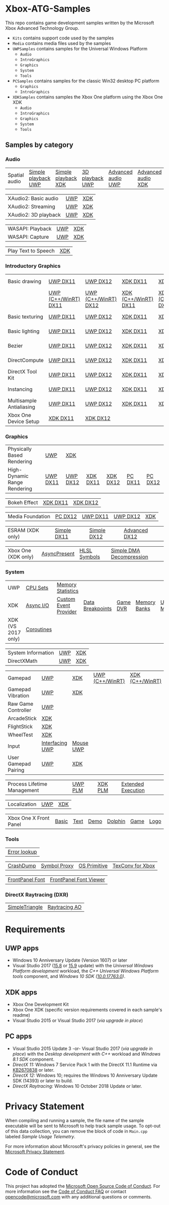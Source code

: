 # Xbox-ATG-Samples

This repo contains game development samples written by the Microsoft Xbox Advanced Technology Group.

* ``Kits`` contains support code used by the samples
* ``Media`` contains media files used by the samples
* ``UWPSamples`` contains samples for the Universal Windows Platform
  * ``Audio``
  * ``IntroGraphics``
  * ``Graphics``
  * ``System``
  * ``Tools``
* ``PCSamples`` contains samples for the classic Win32 desktop PC platform
  * ``Graphics``
  * ``IntroGraphics``
* ``XDKSamples`` contains samples the Xbox One platform using the Xbox One XDK
  * ``Audio``
  * ``IntroGraphics``
  * ``Graphics``
  * ``System``
  * ``Tools``

## Samples by category

### Audio

<table>
 <tr>
  <td>Spatial audio</td>
  <td><a href="UWPSamples/Audio/SimpleSpatialPlaySoundUWP">Simple playback UWP</a></td>
  <td><a href="XDKSamples/Audio/SimpleSpatialPlaySoundXDK">Simple playback XDK</a></td>
  <td><a href="UWPSamples/Audio/SimplePlay3DSpatialSoundUWP">3D playback UWP</a></td>
  <td><a href="UWPSamples/Audio/AdvancedSpatialSoundsUWP">Advanced audio UWP</a></td>
  <td><a href="XDKSamples/Audio/AdvancedSpatialSoundsXDK">Advanced audio XDK</a></td>
 </tr>
</table>

<table>
 <tr>
  <td>XAudio2: Basic audio</td>
  <td><a href="UWPSamples/Audio/SimplePlaySoundUWP">UWP</a></td>
  <td><a href="XDKSamples/Audio/SimplePlaySound">XDK</a></td>
 </tr>
 <tr>
  <td>XAudio2: Streaming</td>
  <td><a href="UWPSamples/Audio/SimplePlaySoundStreamUWP">UWP</a></td>
  <td><a href="XDKSamples/Audio/SimplePlaySoundStream">XDK</a></td>
 </tr>
 <tr>
  <td>XAudio2: 3D playback</td>
  <td><a href="UWPSamples/Audio/SimplePlay3DSoundUWP">UWP</a></td>
  <td><a href="XDKSamples/Audio/SimplePlay3DSoundXDK">XDK</a></td>
 </tr>
</table>

<table>
 <tr>
  <td>WASAPI: Playback</td>
  <td><a href="UWPSamples/Audio/SimpleWASAPIPlaySoundUWP">UWP</a></td>
  <td><a href="XDKSamples/Audio/SimpleWASAPIPlaySoundXDK">XDK</a></td>
 </tr>
 <tr>
  <td>WASAPI: Capture</td>
  <td><a href="UWPSamples/Audio/SimpleWASAPICaptureUWP">UWP</a></td>
  <td><a href="XDKSamples/Audio/SimpleWASAPICaptureXDK">XDK</a></td>
 </tr>
</table>

<table>
 <tr>
  <td>Play Text to Speech</td>
  <td><a href="XDKSamples/Audio/SimplePlayTextToSpeechXDK">XDK</a></td>
 </tr>
</table>

### Introductory Graphics

<table>
 <tr>
  <td>Basic drawing</td>
  <td><a href="UWPSamples/IntroGraphics/SimpleTriangleUWP">UWP DX11</a></td>
  <td><a href="UWPSamples/IntroGraphics/SimpleTriangleUWP12">UWP DX12</a></td>
  <td><a href="XDKSamples/IntroGraphics/SimpleTriangle">XDK DX11</a></td>
  <td><a href="XDKSamples/IntroGraphics/SimpleTriangle12">XDK DX12</a></td>
  <td><a href="PCSamples/IntroGraphics/SimpleTrianglePC">PC DX11</a></td>
  <td><a href="PCSamples/IntroGraphics/SimpleTrianglePC12">PC DX12</a></td>
 </tr>
 <tr>
  <td></td>
  <td><a href="UWPSamples/IntroGraphics/SimpleTriangleCppWinRT_UWP">UWP (C++/WinRT) DX11</a></td>
  <td><a href="UWPSamples/IntroGraphics/SimpleTriangleCppWinRT_UWP12">UWP (C++/WinRT) DX12</a></td>
  <td><a href="XDKSamples/IntroGraphics/SimpleTriangleCppWinRT">XDK (C++/WinRT) DX11</a></td>
  <td><a href="XDKSamples/IntroGraphics/SimpleTriangleCppWinRT12">XDK (C++/WinRT) DX12</a></td>
 </tr>
 <tr>
  <td>Basic texturing</td>
  <td><a href="UWPSamples/IntroGraphics/SimpleTextureUWP">UWP DX11</a></td>
  <td><a href="UWPSamples/IntroGraphics/SimpleTextureUWP12">UWP DX12</a></td>
  <td><a href="XDKSamples/IntroGraphics/SimpleTexture">XDK DX11</a></td>
  <td><a href="XDKSamples/IntroGraphics/SimpleTexture12">XDK DX12</a></td>
  <td><a href="PCSamples/IntroGraphics/SimpleTexturePC">PC DX11</a></td>
  <td><a href="PCSamples/IntroGraphics/SimpleTexturePC12">PC DX12</a></td>
 </tr>
 <tr>
  <td>Basic lighting</td>
  <td><a href="UWPSamples/IntroGraphics/SimpleLightingUWP">UWP DX11</a></td>
  <td><a href="UWPSamples/IntroGraphics/SimpleLightingUWP12">UWP DX12</a></td>
  <td><a href="XDKSamples/IntroGraphics/SimpleLighting">XDK DX11</a></td>
  <td><a href="XDKSamples/IntroGraphics/SimpleLighting12">XDK DX12</a></td>
  <td><a href="PCSamples/IntroGraphics/SimpleLightingPC">PC DX11</a></td>
  <td><a href="PCSamples/IntroGraphics/SimpleLightingPC12">PC DX12</a></td>
 </tr>
 <tr>
  <td>Bezier</td>
  <td><a href="UWPSamples/IntroGraphics/SimpleBezierUWP">UWP DX11</a></td>
  <td><a href="UWPSamples/IntroGraphics/SimpleBezierUWP12">UWP DX12</a></td>
  <td><a href="XDKSamples/IntroGraphics/SimpleBezier">XDK DX11</a></td>
  <td><a href="XDKSamples/IntroGraphics/SimpleBezier12">XDK DX12</a></td>
  <td><a href="PCSamples/IntroGraphics/SimpleBezierPC">PC DX11</a></td>
  <td><a href="PCSamples/IntroGraphics/SimpleBezierPC12">PC DX12</a></td>
 </tr>
 <tr>
  <td>DirectCompute</td>
  <td><a href="UWPSamples/IntroGraphics/SimpleComputeUWP">UWP DX11</a></td>
  <td><a href="UWPSamples/IntroGraphics/SimpleComputeUWP12">UWP DX12</a></td>
  <td><a href="XDKSamples/IntroGraphics/SimpleCompute">XDK DX11</a></td>
  <td><a href="XDKSamples/IntroGraphics/SimpleCompute12">XDK DX12</a></td>
  <td><a href="PCSamples/IntroGraphics/SimpleComputePC">PC DX11</a></td>
  <td><a href="PCSamples/IntroGraphics/SimpleComputePC12">PC DX12</a></td>
 </tr>
 <tr>
  <td>DirectX Tool Kit</td>
  <td><a href="UWPSamples/IntroGraphics/DirectXTKSimpleSampleUWP">UWP DX11</a></td>
  <td><a href="UWPSamples/IntroGraphics/DirectXTKSimpleSampleUWP12">UWP DX12</a></td>
  <td><a href="XDKSamples/IntroGraphics/DirectXTKSimpleSample">XDK DX11</a></td>
  <td><a href="XDKSamples/IntroGraphics/DirectXTKSimpleSample12">XDK DX12</a></td>
  <td><a href="PCSamples/IntroGraphics/DirectXTKSimpleSamplePC">PC DX11</a></td>
  <td><a href="PCSamples/IntroGraphics/DirectXTKSimpleSamplePC12">PC DX12</a></td>
 </tr>
 <tr>
  <td>Instancing</td>
  <td><a href="UWPSamples/IntroGraphics/SimpleInstancingUWP">UWP DX11</a></td>
  <td><a href="UWPSamples/IntroGraphics/SimpleInstancingUWP12">UWP DX12</a></td>
  <td><a href="XDKSamples/IntroGraphics/SimpleInstancing">XDK DX11</a></td>
  <td><a href="XDKSamples/IntroGraphics/SimpleInstancing12">XDK DX12</a></td>
  <td><a href="PCSamples/IntroGraphics/SimpleInstancingPC">PC DX11</a></td>
  <td><a href="PCSamples/IntroGraphics/SimpleInstancingPC12">PC DX12</a></td>
 </tr>
 <tr>
  <td>Multisample Antialiasing</td>
  <td><a href="UWPSamples/IntroGraphics/SimpleMSAA_UWP">UWP DX11</a></td>
  <td><a href="UWPSamples/IntroGraphics/SimpleMSAA_UWP12">UWP DX12</a></td>
  <td><a href="XDKSamples/IntroGraphics/SimpleMSAA">XDK DX11</a></td>
  <td><a href="XDKSamples/IntroGraphics/SimpleMSAA12">XDK DX12</a></td>
  <td><a href="PCSamples/IntroGraphics/SimpleMSAA_PC">PC DX11</a></td>
  <td><a href="PCSamples/IntroGraphics/SimpleMSAA_PC12">PC DX12</a></td>
 </tr>
 <tr>
  <td>Xbox One Device Setup</td>
  <td><a href="XDKSamples/IntroGraphics/SimpleDeviceAndSwapChain">XDK DX11</a></td>
  <td><a href="XDKSamples/IntroGraphics/SimpleDeviceAndSwapChain12">XDK DX12</a></td>
 </tr>
</table>

### Graphics

<table>
 <tr>
  <td>Physically Based Rendering</td>
  <td><a href="UWPSamples/Graphics/SimplePBR12_UWP">UWP</a></td>
  <td><a href="XDKSamples/Graphics/SimplePBR12_Xbox">XDK</a></td>
 </tr>
 <tr>
  <td>High-Dynamic Range Rendering</td>
  <td><a href="UWPSamples/Graphics/SimpleHDR_UWP">UWP DX11</a></td>
  <td><a href="UWPSamples/Graphics/SimpleHDR_UWP12">UWP DX12</a></td>
  <td><a href="XDKSamples/Graphics/SimpleHDR">XDK DX11</a></td>
  <td><a href="XDKSamples/Graphics/SimpleHDR12">XDK DX12</a></td>
  <td><a href="PCSamples/Graphics/SimpleHDR_PC">PC DX11</a></td>
  <td><a href="PCSamples/Graphics/SimpleHDR_PC12">PC DX12</a></td>
 </tr>
</table>

<table>
 <tr>
  <td>Bokeh Effect</td>
  <td><a href="XDKSamples/Graphics/Bokeh">XDK DX11</a></td>
  <td><a href="XDKSamples/Graphics/Bokeh12">XDK DX12</a></td>
 </tr>
</table>

<table>
 <tr>
  <td>Media Foundation</td>
  <td><a href="PCSamples/Graphics/VideoTexturePC12">PC DX12</a></td>
  <td><a href="UWPSamples/Graphics/VideoTextureUWP">UWP DX11</a></td>
  <td><a href="UWPSamples/Graphics/VideoTextureUWP12">UWP DX12</a></td>
  <td><a href="XDKSamples/Graphics/MP4Reader">XDK</a></td>
 </tr>
</table>

<table>
 <tr>
  <td>ESRAM (XDK only)</td>
  <td><a href="XDKSamples/Graphics/SimpleESRAM">Simple DX11</a></td>
  <td><a href="XDKSamples/Graphics/SimpleESRAM12">Simple DX12</a></td>
  <td><a href="XDKSamples/Graphics/AdvancedESRAM12">Advanced DX12</a></td>
 </tr>
</table>

<table>
 <tr>
  <td>Xbox One (XDK only)</td>
  <td><a href="XDKSamples/Graphics/AsyncPresent">AsyncPresent</a></td>
  <td><a href="XDKSamples/Graphics/HLSLSymbols">HLSL Symbols</a></td> 
  <td><a href="XDKSamples/Graphics/SimpleDmaDecompression">Simple DMA Decompression</a></td>
 </tr>
</table>

### System

<table>
 <tr>
  <td>UWP</td>
  <td><a href="UWPSamples/System/CPUSets">CPU Sets</a></td>
  <td><a href="UWPSamples/System/MemoryStatisticsUWP">Memory Statistics</a></td>
 </tr>
 <tr>
  <td>XDK</td>
  <td><a href="XDKSamples/System/AsynchronousIO">Async I/O</a></td>
  <td><a href="XDKSamples/System/CustomEventProvider">Custom Event Provider</a></td>
  <td><a href="XDKSamples/System/DataBreakpoints">Data Breakpoints</a></td>
  <td><a href="XDKSamples/System/GameDVR">Game DVR</a></td>
  <td><a href="XDKSamples/System/MemoryBanks">Memory Banks</a></td>
  <td><a href="XDKSamples/System/UserManagement">User Management</a></td>
 </tr>
 <tr>
  <td>XDK (VS 2017 only)</td>
  <td><a href="XDKSamples/System/CoroutinesXDK">Coroutines</a>
 </tr>
</table>

<table>
 <tr>
  <td>System Information</td>
  <td><a href="UWPSamples/System/SystemInfoUWP">UWP</a></td>
  <td><a href="XDKSamples/System/SystemInfo">XDK</a></td>
 </tr>
 <tr>
  <td>DirectXMath</td>
  <td><a href="UWPSamples/System/CollisionUWP">UWP</a></td>
  <td><a href="XDKSamples/System/Collision">XDK</a></td>
 </tr>
</table>

<table>
 <tr>
  <td>Gamepad</td>
  <td><a href="UWPSamples/System/GamepadUWP">UWP</a></td>
  <td><a href="XDKSamples/System/Gamepad">XDK</a></td>
  <td><a href="UWPSamples/System/GamepadCppWinRT_UWP">UWP (C++/WinRT)</a></td>
  <td><a href="XDKSamples/System/GamepadCppWinRT">XDK (C++/WinRT)</a></td>
 </tr>
 <tr>
  <td>Gamepad Vibration</td>
  <td><a href="UWPSamples/System/GamepadVibrationUWP">UWP</a></td>
  <td><a href="XDKSamples/System/GamepadVibration">XDK</a></td>
 </tr>
 <tr>
  <td>Raw Game Controller</td>
  <td><a href="UWPSamples/System/RawGameControllerUWP">UWP</a></td>
 </tr>
 <tr>
  <td>ArcadeStick</td>
  <td><a href="XDKSamples/System/ArcadeStick">XDK</a></td>
 </tr>
 <tr>
  <td>FlightStick</td>
  <td><a href="XDKSamples/System/FlightStick">XDK</a></td>
 </tr>
 <tr>
  <td>WheelTest</td>
  <td><a href="XDKSamples/System/WheelTest">XDK</a></td>
 </tr>
 <tr>
  <td>Input</td>
  <td><a href="UWPSamples/System/InputInterfacingUWP">Interfacing UWP</a></td>
  <td><a href="UWPSamples/System/MouseCursor">Mouse UWP</a></td>
 </tr>
 <tr>
  <td>User Gamepad Pairing</td>
  <td><a href="UWPSamples/System/UserGamepadPairingUWP">UWP</a></td>
  <td><a href="XDKSamples/System/UserGamepadPairing">XDK</a></td>
 </tr>
</table>

<table>
 <tr>
  <td>Process Lifetime Management</td>
  <td><a href="UWPSamples/System/SimplePLM_UWP">UWP PLM</a></td>
  <td><a href="XDKSamples/System/SimplePLM">XDK PLM</a></td>
  <td><a href="UWPSamples/System/ExtendedExecutionUWP">Extended Execution</a></td>
 </tr>
</table>

<table>
 <tr>
  <td>Localization</td>
  <td><a href="UWPSamples/System/NLSAndLocalizationUWP">UWP</a></td>
  <td><a href="XDKSamples/System/NLSAndLocalization">XDK</a></td>
 </tr>
</table>

<table>
 <tr>
  <td>Xbox One X Front Panel</td>
  <td><a href="XDKSamples/System/SimpleFrontPanel">Basic</a></td>
  <td><a href="XDKSamples/System/FrontPanelText">Text</a></td>
  <td><a href="XDKSamples/System/FrontPanelDemo">Demo</a></td>
  <td><a href="XDKSamples/System/FrontPanelDolphin">Dolphin</a></td>
  <td><a href="XDKSamples/System/FrontPanelGame">Game</a></td>
  <td><a href="XDKSamples/System/FrontPanelLogo">Logo</a></td>
 </tr>
</table>

### Tools

<table>
 <tr>
  <td><a href="UWPSamples/Tools/errorlookup/errorlookup">Error lookup</a></td>
 </tr>
</table>

<table>
 <tr>
  <td><a href="XDKSamples\Tools\DumpTool">CrashDump</a></td>
  <td><a href="XDKSamples\Tools\SymbolProxyClient">Symbol Proxy</a></td>
  <td><a href="XDKSamples\Tools\OSPrimitiveTool">OS Primitive</a></td>
  <td><a href="XDKSamples\Tools\xtexconv">TexConv for Xbox</a></td>
 </tr>
</table>

<table>
 <tr>
  <td><a href="XDKSamples\Tools\RasterFontGen">FrontPanel Font</a></td>
  <td><a href="XDKSamples\Tools\RasterFontViewer">FrontPanel Font Viewer</a></td>
 </tr>
</table>

### DirectX Raytracing (DXR)

<table>
 <tr>
  <td><a href="PCSamples/Raytracing/SimpleRaytracingTriangle_PC12">SimpleTriangle</a></td>
  <td><a href="PCSamples/Raytracing/RaytracingAO_PC12">Raytracing AO</a></td>
 </tr>
</table>

# Requirements

## UWP apps
* Windows 10 Anniversary Update (Version 1607) or later
* Visual Studio 2017 ([15.8](https://blogs.msdn.microsoft.com/chuckw/2018/08/16/vs-2017-15-8-update/) or [15.9](https://blogs.msdn.microsoft.com/chuckw/2018/11/15/vs-2017-15-9-update/) update) with the *Universal Windows Platform development* workload, the *C++ Universal Windows Platform tools* component, and *Windows 10 SDK ([10.0.17763.0](https://blogs.msdn.microsoft.com/chuckw/2018/10/02/windows-10-october-2018-update/))*.

## XDK apps
* Xbox One Development Kit
* Xbox One XDK (specific version requirements covered in each sample's readme)
* Visual Studio 2015 or Visual Studio 2017 (_via upgrade in place_)

## PC apps
* Visual Studio 2015 Update 3 -or- Visual Studio 2017 (_via upgrade in place_) with the *Desktop development with C++* workload and *Windows 8.1 SDK* component.
* _DirectX 11:_ Windows 7 Service Pack 1 with the DirectX 11.1 Runtime via [KB2670838](http://support.microsoft.com/kb/2670838) or later.
* _DirectX 12:_ Windows 10; requires the Windows 10 Anniversary Update SDK (14393) or later to build.
* _DirectX Raytracing:_ Windows 10 October 2018 Update or later.

# Privacy Statement

When compiling and running a sample, the file name of the sample executable will be sent to Microsoft to help track sample usage. To opt-out of this data collection, you can remove the block of code in ``Main.cpp`` labeled _Sample Usage Telemetry_.

For more information about Microsoft's privacy policies in general, see the [Microsoft Privacy Statement](https://privacy.microsoft.com/en-us/privacystatement/).

# Code of Conduct

This project has adopted the [Microsoft Open Source Code of Conduct](https://opensource.microsoft.com/codeofconduct/). For more information see the [Code of Conduct FAQ](https://opensource.microsoft.com/codeofconduct/faq/) or contact [opencode@microsoft.com](mailto:opencode@microsoft.com) with any additional questions or comments.
